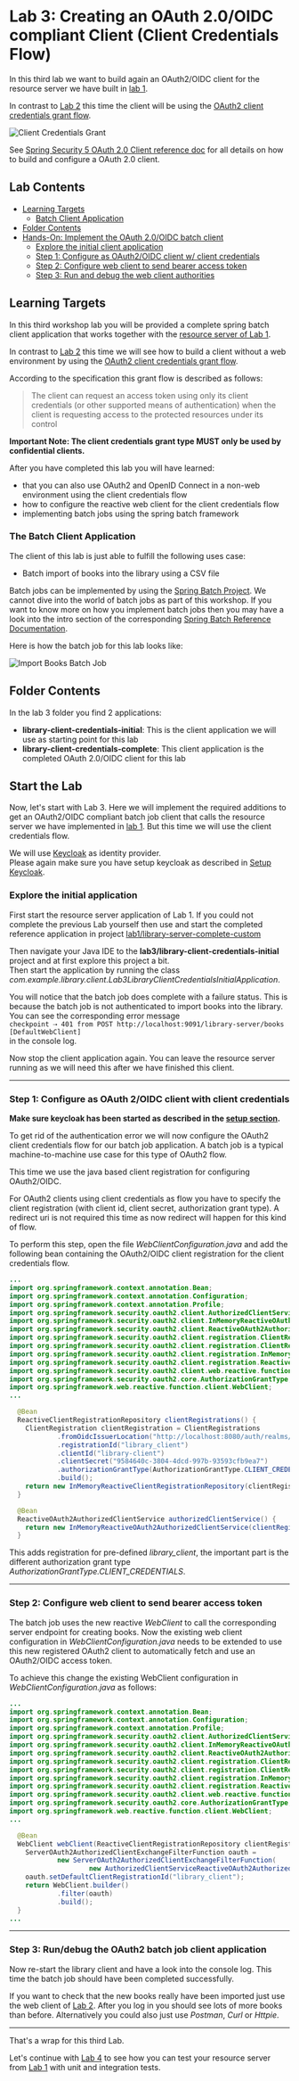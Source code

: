 # Lab 3: Creating an OAuth 2.0/OIDC compliant Client (Client Credentials Flow)

In this third lab we want to build again an OAuth2/OIDC client for the resource server 
we have built in [lab 1](../lab1).

In contrast to [Lab 2](../lab2) this time the client will be using
the [OAuth2 client credentials grant flow](https://tools.ietf.org/html/rfc6749#section-4.4).

![Client Credentials Grant](images/client_credentials.png)

See [Spring Security 5 OAuth 2.0 Client reference doc](https://docs.spring.io/spring-security/site/docs/current/reference/htmlsingle/#webclient) 
for all details on how to build and configure a OAuth 2.0 client. 

## Lab Contents

* [Learning Targets](#learning-targets)
  * [Batch Client Application](#the-batch-client-application)
* [Folder Contents](#folder-contents)
* [Hands-On: Implement the OAuth 2.0/OIDC batch client](#start-the-lab)
    * [Explore the initial client application](#explore-the-initial-application)
    * [Step 1: Configure as OAuth2/OIDC client w/ client credentials](#step-1-configure-as-oauth-2oidc-client-with-client-credentials)
    * [Step 2: Configure web client to send bearer access token](#step-2-configure-web-client-to-send-bearer-access-token)
    * [Step 3: Run and debug the web client authorities](#step-3-rundebug-the-oauth2-batch-job-client-application)

## Learning Targets

In this third workshop lab you will be provided a complete spring batch client application that works
together with the [resource server of Lab 1](../lab1/library-server-complete/README.md). 

In contrast to [Lab 2](../lab2/README.md) this time we will see how to build a client without a web environment 
by using the [OAuth2 client credentials grant flow](https://tools.ietf.org/html/rfc6749#section-4.4).

According to the specification this grant flow is described as follows:
<blockquote cite="https://tools.ietf.org/html/rfc6749#section-4.4">The client can request an access token using only its client credentials 
(or other supported means of authentication) when the client is requesting access to the protected resources 
under its control</blockquote>

__Important Note: The client credentials grant type MUST only be used by confidential clients.__

After you have completed this lab you will have learned:

* that you can also use OAuth2 and OpenID Connect in a non-web environment using the client credentials flow
* how to configure the reactive web client for the client credentials flow
* implementing batch jobs using the spring batch framework

### The Batch Client Application

The client of this lab is just able to fulfill the following uses case:

* Batch import of books into the library using a CSV file

Batch jobs can be implemented by using the [Spring Batch Project](https://spring.io/projects/spring-batch).
We cannot dive into the world of batch jobs as part of this workshop. If you want to know more on how
you implement batch jobs then you may have a look into the intro section of the 
corresponding [Spring Batch Reference Documentation](https://docs.spring.io/spring-batch/4.2.x/reference/html/spring-batch-intro.html#spring-batch-intro).

Here is how the batch job for this lab looks like:

![Import Books Batch Job](images/batch_job.png)

## Folder Contents

In the lab 3 folder you find 2 applications:

* __library-client-credentials-initial__: This is the client application we will use as starting point for this lab
* __library-client-credentials-complete__: This client application is the completed OAuth 2.0/OIDC client for this lab 

## Start the Lab

Now, let's start with Lab 3. Here we will implement the required additions to get an 
OAuth2/OIDC compliant batch job client that calls the resource server we have implemented in [lab 1](../lab1).
But this time we will use the client credentials flow.

We will use [Keycloak](https://keycloak.org) as identity provider.  
Please again make sure you have setup keycloak as described in [Setup Keycloak](../setup).

### Explore the initial application

First start the resource server application of Lab 1. If you could not complete the previous Lab yourself
then use and start the completed reference application 
in project [lab1/library-server-complete-custom](../lab1/library-server-complete)

Then navigate your Java IDE to the __lab3/library-client-credentials-initial__ project and at first explore this project a bit.  
Then start the application by running the class _com.example.library.client.Lab3LibraryClientCredentialsInitialApplication_.

You will notice that the batch job does complete with a failure status.
This is because the batch job is not authenticated to import books into the library.
You can see the corresponding error message  
 `checkpoint ⇢ 401 from POST http://localhost:9091/library-server/books [DefaultWebClient]`  
 in the console log. 

Now stop the client application again. You can leave the resource server running as we will need this after we have 
finished this client.

<hr>

### Step 1: Configure as OAuth 2/OIDC client with client credentials
  
__Make sure keycloak has been started as described in the [setup section](../setup).__

To get rid of the authentication error we will now configure the OAuth2 client credentials flow for our 
batch job application. A batch job is a typical machine-to-machine use case for this type of OAuth2 flow. 

This time we use the java based client registration for configuring OAuth2/OIDC. 
  
For OAuth2 clients using client credentials as flow you have to specify the client registration (with client id, client secret, 
authorization grant type). A redirect uri is not required this time as now redirect will happen for this kind of flow.

To perform this step, open the file _WebClientConfiguration.java_ and add the following bean containing the OAuth2/OIDC
client registration for the client credentials flow.
 
```java
...
import org.springframework.context.annotation.Bean;
import org.springframework.context.annotation.Configuration;
import org.springframework.context.annotation.Profile;
import org.springframework.security.oauth2.client.AuthorizedClientServiceReactiveOAuth2AuthorizedClientManager;
import org.springframework.security.oauth2.client.InMemoryReactiveOAuth2AuthorizedClientService;
import org.springframework.security.oauth2.client.ReactiveOAuth2AuthorizedClientService;
import org.springframework.security.oauth2.client.registration.ClientRegistration;
import org.springframework.security.oauth2.client.registration.ClientRegistrations;
import org.springframework.security.oauth2.client.registration.InMemoryReactiveClientRegistrationRepository;
import org.springframework.security.oauth2.client.registration.ReactiveClientRegistrationRepository;
import org.springframework.security.oauth2.client.web.reactive.function.client.ServerOAuth2AuthorizedClientExchangeFilterFunction;
import org.springframework.security.oauth2.core.AuthorizationGrantType;
import org.springframework.web.reactive.function.client.WebClient;
...

  @Bean
  ReactiveClientRegistrationRepository clientRegistrations() {
    ClientRegistration clientRegistration = ClientRegistrations
            .fromOidcIssuerLocation("http://localhost:8080/auth/realms/workshop")
            .registrationId("library_client")
            .clientId("library-client")
            .clientSecret("9584640c-3804-4dcd-997b-93593cfb9ea7")
            .authorizationGrantType(AuthorizationGrantType.CLIENT_CREDENTIALS)
            .build();
    return new InMemoryReactiveClientRegistrationRepository(clientRegistration);
  }

  @Bean
  ReactiveOAuth2AuthorizedClientService authorizedClientService() {
    return new InMemoryReactiveOAuth2AuthorizedClientService(clientRegistrations());
  }
```

This adds registration for pre-defined _library_client_, the important part is the different 
authorization grant type _AuthorizationGrantType.CLIENT_CREDENTIALS_.

<hr>

### Step 2: Configure web client to send bearer access token

The batch job uses the new reactive _WebClient_ to call the corresponding server endpoint for creating books.
Now the existing web client configuration in _WebClientConfiguration.java_ needs to be extended to use this new
registered OAuth2 client to automatically fetch and use an OAuth2/OIDC access token.

To achieve this change the existing WebClient configuration in _WebClientConfiguration.java_ as follows:

```java
...
import org.springframework.context.annotation.Bean;
import org.springframework.context.annotation.Configuration;
import org.springframework.context.annotation.Profile;
import org.springframework.security.oauth2.client.AuthorizedClientServiceReactiveOAuth2AuthorizedClientManager;
import org.springframework.security.oauth2.client.InMemoryReactiveOAuth2AuthorizedClientService;
import org.springframework.security.oauth2.client.ReactiveOAuth2AuthorizedClientService;
import org.springframework.security.oauth2.client.registration.ClientRegistration;
import org.springframework.security.oauth2.client.registration.ClientRegistrations;
import org.springframework.security.oauth2.client.registration.InMemoryReactiveClientRegistrationRepository;
import org.springframework.security.oauth2.client.registration.ReactiveClientRegistrationRepository;
import org.springframework.security.oauth2.client.web.reactive.function.client.ServerOAuth2AuthorizedClientExchangeFilterFunction;
import org.springframework.security.oauth2.core.AuthorizationGrantType;
import org.springframework.web.reactive.function.client.WebClient;
...

  @Bean
  WebClient webClient(ReactiveClientRegistrationRepository clientRegistrations, ReactiveOAuth2AuthorizedClientService authorizedClientService) {
    ServerOAuth2AuthorizedClientExchangeFilterFunction oauth =
            new ServerOAuth2AuthorizedClientExchangeFilterFunction(
                    new AuthorizedClientServiceReactiveOAuth2AuthorizedClientManager(clientRegistrations, authorizedClientService));
    oauth.setDefaultClientRegistrationId("library_client");
    return WebClient.builder()
            .filter(oauth)
            .build();
  }
...
```

<hr>

### Step 3: Run/debug the OAuth2 batch job client application
  
Now re-start the library client and have a look into the console log.
This time the batch job should have been completed successfully.

If you want to check that the new books really have been imported just use the 
web client of [Lab 2](../lab2). After you log in you should see lots of more books than before.
Alternatively you could also just use _Postman_, _Curl_ or _Httpie_. 
 
<hr>

That's a wrap for this third Lab.

Let's continue with [Lab 4](../lab4) to see how you can test your resource server from [Lab 1](../lab1) with unit and integration tests.


